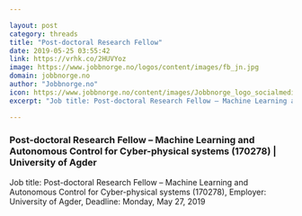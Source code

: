 ```yaml
---

layout: post
category: threads
title: "Post-doctoral Research Fellow"
date: 2019-05-25 03:55:42
link: https://vrhk.co/2HUVYoz
image: https://www.jobbnorge.no/logos/content/images/fb_jn.jpg
domain: jobbnorge.no
author: "Jobbnorge.no"
icon: https://www.jobbnorge.no/content/images/Jobbnorge_logo_socialmedia.png
excerpt: "Job title: Post-doctoral Research Fellow – Machine Learning and Autonomous Control for Cyber-physical systems (170278), Employer: University of Agder, Deadline: Monday, May 27, 2019"

---
```


### Post-doctoral Research Fellow – Machine Learning and Autonomous Control for Cyber-physical systems (170278) | University of Agder

Job title: Post-doctoral Research Fellow – Machine Learning and Autonomous Control for Cyber-physical systems (170278), Employer: University of Agder, Deadline: Monday, May 27, 2019